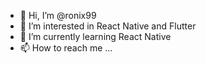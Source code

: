 - 👋 Hi, I’m @ronix99
- 👀 I’m interested in React Native and Flutter 
- 🌱 I’m currently learning React Native 
- 📫 How to reach me ...

<!---
ronix99/ronix99 is a ✨ special ✨ repository because its `README.md` (this file) appears on your GitHub profile.
You can click the Preview link to take a look at your changes.
--->
